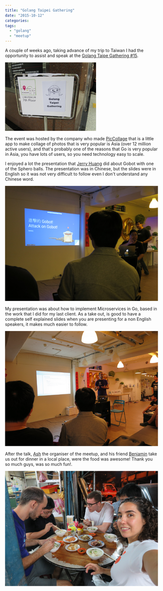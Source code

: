 ```yaml
---
title: "Golang Taipei Gathering"
date: "2015-10-12"
categories:
tags:
  - "golang"
  - "meetup"
---
```


A couple of weeks ago, taking advance of my trip to Taiwan I had the opportunity to assist and speak at the [Golang Taipe Gathering #15](http://golang.kktix.cc/events/gtg15).

![alt](/images/taipei4.png)

The event was hosted by the company who made [PicCollage](http://cardinalblue.com/) that is a little app to make collage of photos that is very popular is Asia (over 12 million active users), and that's probably one of the reasons that Go is very popular in Asia, you have lots of users, so you need technology easy to scale.

I enjoyed a lot the presentation that [Jerry Huang](https://twitter.com/kerkerj) did about Gobot with one of the Sphero balls. The presentation was in Chinese, but the slides were in English so it was not very difficult to follow even I don't understand any Chinese word.

![alt](/images/taipei2.png)

My presentation was about how to implement Microservices in Go, based in the work that I did for my last client. As a take out, is good to have a complete self explained slides when you are presenting for a non English speakers, it makes much easier to follow.

![alt](/images/taipei1.png)

After the talk, [Ash](https://twitter.com/hSATAC) the organiser of the meetup, and his friend [Benjamin](https://twitter.com/j100002ben) take us out for dinner in a local place, were the food was awesome! Thank you so much guys, was so much fun!.

![alt](/images/taipei3.png)
